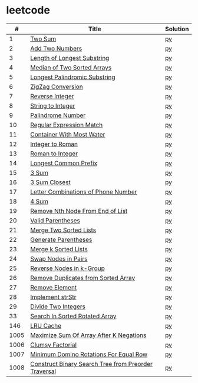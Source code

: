 # leetcode

|  #  | Title | Solution |
| --- | ----- | -------- |
| 1   | [Two Sum](https://leetcode.com/problems/two-sum/) | [py](src/0001_two_sum/two_sum.py) |
| 2   | [Add Two Numbers](https://leetcode.com/problems/add-two-numbers/) | [py](src/0002_add_two_numbers/add_two_numbers.py) |
| 3   | [Length of Longest Substring](https://leetcode.com/problems/longest-substring-without-repeating-characters/) | [py](src/0003_length_of_longest_substring/length_of_longest_substring.py) |
| 4   | [Median of Two Sorted Arrays](https://leetcode.com/problems/median-of-two-sorted-arrays/) | [py](src/0004_median_of_two_sorted_arrays/median_of_two_sorted_arrays.py) |
| 5   | [Longest Palindromic Substring](https://leetcode.com/problems/longest-palindromic-substring/) | [py](src/0005_longest_palindromic_substring/longest_palindromic_substring.py) |
| 6   | [ZigZag Conversion](https://leetcode.com/problems/zigzag-conversion/) | [py](src/00006/zigzag_conversion/zigzag_conversion.py) |
| 7   | [Reverse Integer](https://leetcode.com/problems/reverse-integer/) | [py](src/0007_reverse_integer/reverse_integer.py) |
| 8   | [String to Integer](https://leetcode.com/problems/string-to-integer-atoi/) | [py](src/0008_string_to_integer/string_to_integer.py) |
| 9   | [Palindrome Number](https://leetcode.com/problems/palindrome-number/) | [py](src/0009_palindrome_number/palindrome_number.py) |
| 10  | [Regular Expression Match](https://leetcode.com/problems/regular-expression-matching) | [py](src/0010_reg_exp_match/reg_exp_match.py) |
| 11  | [Container With Most Water](https://leetcode.com/problems/container-with-most-water/) | [py](src/0011_container_with_most_water/container_with_most_water.py) |
| 12  | [Integer to Roman](https://leetcode.com/problems/integer-to-roman/) | [py](src/0012_integer_to_roman/integer_to_roman.py) |
| 13  | [Roman to Integer](https://leetcode.com/problems/roman-to-integer/) | [py](src/0013_roman_to_integer/roman_to_integer.py) |
| 14  | [Longest Common Prefix](https://leetcode.com/problems/longest-common-prefix/) | [py](src/0014_longest_common_prefix/longest_common_prefix.py) |
| 15  | [3 Sum](https://leetcode.com/problems/3sum/) | [py](src/0015_3sum/3sum.py) |
| 16  | [3 Sum Closest](https://leetcode.com/problems/3sum-closest) | [py](src/0016_3sum_closest/3sum_closest.py) |
| 17  | [Letter Combinations of Phone Number](https://leetcode.com/problems/letter-combinations-of-a-phone-number/) | [py](src/0017_letter_combinations_of_phone_number/letter_combinations.py) |
| 18  | [4 Sum](https://leetcode.com/problems/4sum/) | [py](src/0018_4sum/4sum.py) |
| 19  | [Remove Nth Node From End of List](https://leetcode.com/problems/remove-nth-node-from-end-of-list/) | [py](src/0019_remove_nth_node_from_end/nth_from_end.py) |
| 20  | [Valid Parentheses](https://leetcode.com/problems/valid-parentheses/) | [py](src/0020_valid_parentheses/valid_parentheses.py) |
| 21  | [Merge Two Sorted Lists](https://leetcode.com/problems/merge-two-sorted-lists/) | [py](src/0021_merge_two_sorted_lists/merge_two_sorted_lists.py) |
| 22  | [Generate Parentheses](https://leetcode.com/problems/generate-parentheses/) | [py](src/0022_generate_parentheses/generate_parentheses.py) |
| 23  | [Merge k Sorted Lists](https://leetcode.com/problems/merge-k-sorted-lists) | [py](src/0023_merge_k_lists/merge_k_lists.py) |
| 24  | [Swap Nodes in Pairs](https://leetcode.com/problems/swap-nodes-in-pairs/) | [py](src/0024_swap_nodes_in_pairs/swap_nodes_in_pairs.py) |
| 25  | [Reverse Nodes in k-Group](https://leetcode.com/problems/reverse-nodes-in-k-group/) | [py](src/0025_reverse_nodes_in_k_group/reverse_nodes_in_k_group.py) |
| 26  | [Remove Duplicates from Sorted Array](https://leetcode.com/problems/remove-duplicates-from-sorted-array) | [py](src/0026_remove_duplicates/remove_duplicates.py) |
| 27  | [Remove Element](https://leetcode.com/problems/remove-element) | [py](src/0027_remove_element/remove_element.py) |
| 28  | [Implement strStr](https://leetcode.com/problems/implement-strstr/) | [py](src/0028_implement_strstr/implement_strstr.py) |
| 29  | [Divide Two Integers](https://leetcode.com/problems/divide-two-integers/) | [py](src/0029_divide_two_integers/divide_two_integers.py) |
| 33  | [Search In Sorted Rotated Array](https://leetcode.com/problems/search-in-rotated-sorted-array/) | [py](src/0033_search_in_rotated_array/search_in_rotated_array.py) |
| 146 | [LRU Cache](https://leetcode.com/problems/lru-cache/) | [py](src/0146_lru_cache/lru_cache.py) |
| 1005 | [Maximize Sum Of Array After K Negations](https://leetcode.com/problems/maximize-sum-of-array-after-k-negations/) | [py](src/1005_maximize_sum/maximize_sum.py) |
| 1006 | [Clumsy Factorial](https://leetcode.com/problems/clumsy-factorial/) | [py](src/1006_clumsy_factorial/clumsy_factorial.py) |
| 1007 | [Minimum Domino Rotations For Equal Row](https://leetcode.com/problems/minimum-domino-rotations-for-equal-row/) | [py](src/1007_min_domino_rotation/min_domino_rotation.py) |
| 1008 | [Construct Binary Search Tree from Preorder Traversal](https://leetcode.com/problems/construct-binary-search-tree-from-preorder-traversal/) | [py](src/1008_bst_from_preorder/bst_from_preorder.py) |